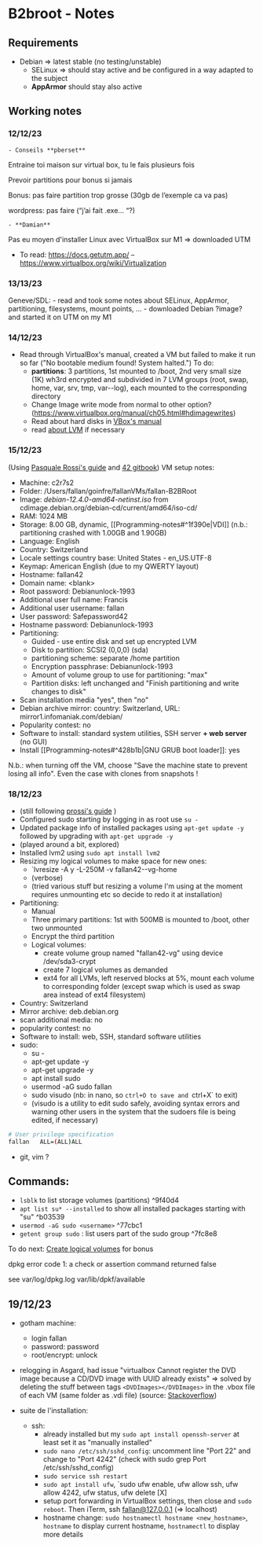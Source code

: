 # B2broot - Notes


## Requirements
- Debian => latest stable (no testing/unstable)
	- SELinux => should stay active and be configured in a way adapted to the subject
	- **AppArmor** should stay also active


## Working notes
### 12/12/23
	- Conseils **pberset**
Entraine toi maison sur virtual box, tu le fais plusieurs fois

Prevoir partitions pour bonus si jamais

Bonus: pas faire partition trop grosse (30gb de l’exemple ca va pas)

wordpress: pas faire (“j’ai fait .exe… “?)

	- **Damian**
Pas eu moyen d'installer Linux avec VirtualBox sur M1
=> downloaded UTM
- To read: https://docs.getutm.app/    –    https://www.virtualbox.org/wiki/Virtualization

### 13/13/23
Geneve/SDL:
	- read and took some notes about SELinux, AppArmor, partitioning, filesystems, mount points, ...
	- downloaded Debian ?image? and started it on UTM on my M1

### 14/12/23
- Read through VirtualBox's manual, created a VM but failed to make it run so far ("No bootable medium found! System halted.")
To do: 
	- **partitions**: 3 partitions, 1st mounted to /boot, 2nd very small size (1K) wh3rd encrypted and subdivided in 7 LVM groups (root, swap, home, var, srv, tmp, var--log), each mounted to the corresponding directory
	- Change Image write mode from normal to other option? (https://www.virtualbox.org/manual/ch05.html#hdimagewrites)
	- Read about hard disks in [VBox's manual](https://www.virtualbox.org/manual/ch05.html)
	- read [about LVM](https://www.redhat.com/sysadmin/lvm-vs-partitioning) if necessary

### 15/12/23
(Using [Pasquale Rossi's guide](https://github.com/pasqualerossi/Born2BeRoot-Guide) and [42 gitbook](https://42-cursus.gitbook.io/guide/rank-01/born2beroot/install-your-virtual-machine))
VM setup notes:
- Machine: c2r7s2
- Folder: /Users/fallan/goinfre/fallanVMs/fallan-B2BRoot
- Image: *debian-12.4.0-amd64-netinst.iso* from cdimage.debian.org/debian-cd/current/amd64/iso-cd/
- RAM: 1024 MB
- Storage: 8.00 GB, dynamic, [[Programming-notes#^1f390e|VDI]] (n.b.: partitioning crashed with 1.00GB and 1.90GB)
- Language: English
- Country: Switzerland
- Locale settings country base: United States - en_US.UTF-8
- Keymap: American English (due to my QWERTY layout)
- Hostname: fallan42
- Domain name: \<blank\>
- Root password: Debianunlock-1993
- Additional user full name: Francis
- Additional user username: fallan
- User password: Safepassword42
- Hostname password: Debianunlock-1993
- Partitioning:
	- Guided - use entire disk and set up encrypted LVM
	- Disk to partition: SCSI2 (0,0,0) (sda)
	- partitioning scheme: separate /home partition
	- Encryption passphrase: Debianunlock-1993
	- Amount of volume group to use for partitioning: "max"
	- Partition disks: left unchanged and "Finish partitioning and write changes to disk"
- Scan installation media "yes", then "no"
- Debian archive mirror: country: Switzerland, URL: mirror1.infomaniak.com/debian/
- Popularity contest: no
- Software to install: standard system utilities, SSH server **+ web server** (no GUI)
- Install [[Programming-notes#^428b1b|GNU GRUB boot loader]]: yes 

N.b.: when turning off the VM, choose "Save the machine state to prevent losing all info". Even the case with clones from snapshots !

### 18/12/23
- (still following [prossi's guide](https://github.com/pasqualerossi/Born2BeRoot-Guide) )
- Configured sudo starting by logging in as root use `su -`
- Updated package info of installed packages using `apt-get update -y` followed by upgrading with `apt-get upgrade -y`
- (played around a bit, explored)
- Installed lvm2 using `sudo apt install lvm2`
- Resizing my logical volumes to make space for new ones:
	- `lvresize -A y -L-250M -v fallan42--vg-home
	- (verbose)
	- (tried various stuff but resizing a volume I'm using at the moment requires unmounting etc so decide to redo it at installation)
- Partitioning:
	- Manual
	- Three primary partitions: 1st with 500MB is mounted to /boot, other two unmounted
	- Encrypt the third partition
	- Logical volumes:
		- create volume group named "fallan42-vg" using device /dev/sda3-crypt
		- create 7 logical volumes as demanded
		- ext4 for all LVMs, left reserved blocks at 5%, mount each volume to corresponding folder (except swap which is used as swap area instead of ext4 filesystem)
- Country: Switzerland
- Mirror archive: deb.debian.org
- scan additional media: no
- popularity contest: no
- Software to install: web, SSH, standard software utilities
- sudo:
	- su -
	- apt-get update -y
	- apt-get upgrade -y
	- apt install sudo
	- usermod -aG sudo fallan
	- sudo visudo (nb: in nano, so `ctrl+O to save and `ctrl+X` to exit)
	- (visudo is a utility to edit sudo safely, avoiding syntax errors and warning other users in the system that the sudoers file is being edited, if necessary)
```bash
# User privilege specification
fallan   ALL=(ALL)ALL
```
- git, vim ?
## Commands:
- `lsblk` to list storage volumes (partitions) ^9f40d4
- `apt list su* --installed` to show all installed packages starting with "su" ^b03539
- `usermod -aG sudo <username>` ^77cbc1
- `getent group sudo` : list users part of the sudo group ^7fc8e8

To do next:
[Create logical volumes](https://www.redhat.com/sysadmin/creating-logical-volumes) for bonus


dpkg error code 1: a check or assertion command returned false

see var/log/dpkg.log
 var/lib/dpkf/available

## 19/12/23
- gotham machine: 
	- login fallan
	- password: password
	- root/encrypt: unlock

- relogging in Asgard, had issue "virtualbox Cannot register the DVD image because a CD/DVD image with UUID already exists" => solved by deleting the stuff between tags `<DVDImages></DVDImages>` in the .vbox file of each VM (same folder as .vdi file) (source: [Stackoverflow](https://stackoverflow.com/questions/36857343/virtualbox-import-error-cannot-register-the-dvd-image))

- suite de l'installation:
	- ssh:
		- already installed but my `sudo apt install openssh-server` at least set it as "manually installed"
		- `sudo nano /etc/ssh/sshd_config`: uncomment line "Port 22" and change to "Port 4242" (check with sudo grep Port /etc/ssh/sshd_config)
		- `sudo service ssh restart` 
		- `sudo apt install ufw`, `sudo ufw enable,  ufw allow ssh, ufw allow 4242, ufw status, ufw delete [X]
		- setup port forwarding in VirtualBox settings, then close and `sudo reboot`. Then iTerm, ssh fallan@127.0.0.1 (=> localhost)
		- hostname change: `sudo hostnamectl hostname <new_hostname>`, `hostname` to display current hostname, `hostnamectl` to display more details
